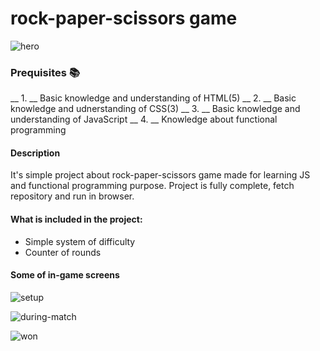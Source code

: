 # rock-paper-scissors game

![hero](https://user-images.githubusercontent.com/90615223/172643367-474a5f7a-c9e4-4de4-baa7-3c0552a51bb7.png)


### Prequisites :books:
  __ 1. __ Basic knowledge and understanding of HTML(5)
  __ 2. __  Basic knowledge and udnerstanding of CSS(3)
  __ 3. __  Basic knowledge and understanding of JavaScript
  __ 4. __  Knowledge about functional programming

#### Description
  It's simple project about rock-paper-scissors game made for learning JS and functional programming purpose. Project is fully complete, fetch repository and run in browser.
  
#### What is included in the project: 
* Simple system of difficulty
* Counter of rounds


#### Some of in-game screens

![setup](https://user-images.githubusercontent.com/90615223/172653165-5ad10e1c-371e-472a-9193-154f7f95c17d.png)

![during-match](https://user-images.githubusercontent.com/90615223/172653180-24c3f785-b3cd-4d96-ac7e-30aedcb9839b.png)

![won](https://user-images.githubusercontent.com/90615223/172653200-5d0717a4-61e6-48db-ac4e-affa9f04251b.png)
